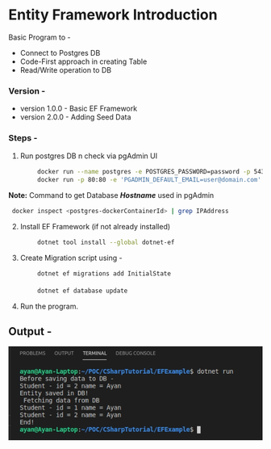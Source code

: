 # Entity Framework Introduction

Basic Program to -
 * Connect to Postgres DB
 * Code-First approach in creating Table
 * Read/Write operation to DB

### Version -
 * version 1.0.0 - Basic EF Framework
 * version 2.0.0 - Adding Seed Data

### Steps -

1. Run postgres DB n check via pgAdmin UI
```bash
        docker run --name postgres -e POSTGRES_PASSWORD=password -p 5432:5432 -d postgres:latest
        docker run -p 80:80 -e 'PGADMIN_DEFAULT_EMAIL=user@domain.com' -e 'PGADMIN_DEFAULT_PASSWORD=SuperSecret' -d dpage/pgadmin4
```
   
**Note:** Command to get Database ***Hostname*** used in pgAdmin

```bash
 docker inspect <postgres-dockerContainerId> | grep IPAddress
```

2. Install EF Framework (if not already installed)
```bash
        dotnet tool install --global dotnet-ef
```
3. Create Migration script using - 
```bash
        dotnet ef migrations add InitialState

        dotnet ef database update
```
4. Run the program.

## Output -


![img.jpg](https://github.com/ayanNullPointerEx/EfExample/blob/master/img.jpg)

